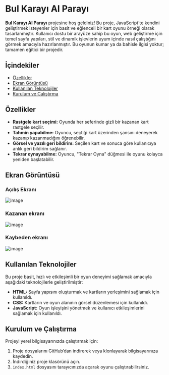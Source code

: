 # Bul Karayı Al Parayı

**Bul Karayı Al Parayı** projesine hoş geldiniz! Bu proje, JavaScript’te kendini geliştirmek isteyenler için basit ve eğlenceli bir kart oyunu örneği olarak tasarlanmıştır. Kullanıcı dostu bir arayüze sahip bu oyun, web geliştirme için temel sayfa yapıları, stil ve dinamik işlevlerin uyum içinde nasıl çalıştığını görmek amacıyla hazırlanmıştır. Bu oyunun kumar ya da bahisle ilgisi yoktur; tamamen eğitici bir projedir.

## İçindekiler
- [Özellikler](#özellikler)
- [Ekran Görüntüsü](#ekran-görüntüsü)
- [Kullanılan Teknolojiler](#kullanılan-teknolojiler)
- [Kurulum ve Çalıştırma](#kurulum-ve-çalıştırma)

## Özellikler
- **Rastgele kart seçimi:** Oyunda her seferinde gizli bir kazanan kart rastgele seçilir.
- **Tahmin yapabilme:** Oyuncu, seçtiği kart üzerinden şansını deneyerek kazanıp kazanmadığını öğrenebilir.
- **Görsel ve yazılı geri bildirim:** Seçilen kart ve sonuca göre kullanıcıya anlık geri bildirim sağlanır.
- **Tekrar oynayabilme:** Oyuncu, "Tekrar Oyna" düğmesi ile oyunu kolayca yeniden başlatabilir.

## Ekran Görüntüsü
### Açılış Ekranı 
![image](https://github.com/user-attachments/assets/9aa7f6ba-1b58-4c8f-a7f2-09a4a4d823ce)
### Kazanan ekranı
![image](https://github.com/user-attachments/assets/f671f318-72ec-4176-bf59-7b57cc0b9a59)

### Kaybeden ekranı 
![image](https://github.com/user-attachments/assets/78b3178b-b4db-4839-8bf8-d30475934693)


## Kullanılan Teknolojiler
Bu proje basit, hızlı ve etkileşimli bir oyun deneyimi sağlamak amacıyla aşağıdaki teknolojilerle geliştirilmiştir:
- **HTML:** Sayfa yapısını oluşturmak ve kartların yerleşimini sağlamak için kullanıldı.
- **CSS:** Kartların ve oyun alanının görsel düzenlemesi için kullanıldı.
- **JavaScript:** Oyun işleyişini yönetmek ve kullanıcı etkileşimlerini sağlamak için kullanıldı.

## Kurulum ve Çalıştırma
Projeyi yerel bilgisayarınızda çalıştırmak için:
1. Proje dosyalarını GitHub’dan indirerek veya klonlayarak bilgisayarınıza kaydedin.
2. İndirdiğiniz proje klasörünü açın.
3. `index.html` dosyasını tarayıcınızda açarak oyunu çalıştırabilirsiniz.
